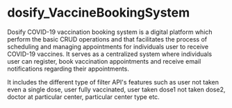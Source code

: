 # dosify_VaccineBookingSystem
Dosify COVID-19 vaccination booking system is a digital platform which perform the basic CRUD operations and that facilitates the process of scheduling and managing appointments for individuals user to receive COVID-19 vaccines. It serves as a centralized system where individuals user can register, book vaccination appointments and receive email notifications regarding their appointments.

It includes the different type of filter API's features such as user not taken even a single dose, user fully vaccinated, user taken dose1 not taken dose2, doctor at particular center, particular center type etc.
